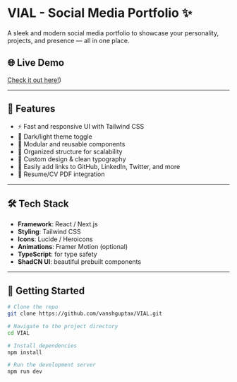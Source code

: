 # VIAL - Social Media Portfolio ✨

A sleek and modern social media portfolio to showcase your personality, projects, and presence — all in one place.

## 🌐 Live Demo

[Check it out here!](https://vial-theta.vercel.app/)) <!-- (update if needed) -->

---

## 📸 Features

- ⚡ Fast and responsive UI with Tailwind CSS
- 🌙 Dark/light theme toggle
- 🧩 Modular and reusable components
- 📁 Organized structure for scalability
- 🎨 Custom design & clean typography
- 🔗 Easily add links to GitHub, LinkedIn, Twitter, and more
- 📄 Resume/CV PDF integration

---

## 🛠️ Tech Stack

- **Framework**: React / Next.js
- **Styling**: Tailwind CSS
- **Icons**: Lucide / Heroicons
- **Animations**: Framer Motion (optional)
- **TypeScript**: for type safety
- **ShadCN UI**: beautiful prebuilt components

---

## 🚀 Getting Started

```bash
# Clone the repo
git clone https://github.com/vanshguptax/VIAL.git

# Navigate to the project directory
cd VIAL

# Install dependencies
npm install

# Run the development server
npm run dev

